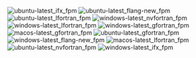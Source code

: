  ![ubuntu-latest_ifx_fpm](https://img.shields.io/badge/ubuntu--latest_ifx_fpm-failing-red) ![ubuntu-latest_flang-new_fpm](https://img.shields.io/badge/ubuntu--latest_flang--new_fpm-failing-red) ![ubuntu-latest_lfortran_fpm](https://img.shields.io/badge/ubuntu--latest_lfortran_fpm-failing-red) ![windows-latest_nvfortran_fpm](https://img.shields.io/badge/windows--latest_nvfortran_fpm-failing-red) ![windows-latest_lfortran_fpm](https://img.shields.io/badge/windows--latest_lfortran_fpm-failing-red) ![windows-latest_gfortran_fpm](https://img.shields.io/badge/windows--latest_gfortran_fpm-failing-red) ![macos-latest_gfortran_fpm](https://img.shields.io/badge/macos--latest_gfortran_fpm-failing-red) ![ubuntu-latest_gfortran_fpm](https://img.shields.io/badge/ubuntu--latest_gfortran_fpm-failing-red) ![windows-latest_flang-new_fpm](https://img.shields.io/badge/windows--latest_flang--new_fpm-failing-red) ![macos-latest_lfortran_fpm](https://img.shields.io/badge/macos--latest_lfortran_fpm-failing-red) ![ubuntu-latest_nvfortran_fpm](https://img.shields.io/badge/ubuntu--latest_nvfortran_fpm-failing-red) ![windows-latest_ifx_fpm](https://img.shields.io/badge/windows--latest_ifx_fpm-failing-red)
